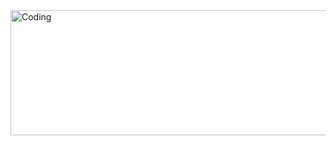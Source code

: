 <img align="top" height = 200 alt="Coding" width="900" src="https://cdn.dribbble.com/userupload/4098650/file/original-ee7ad1ff21fad3b8a69928e5d907ddf8.mp4">
